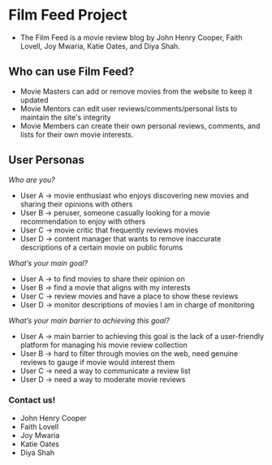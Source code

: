 # Film Feed Project
- The Film Feed is a movie review blog by John Henry Cooper, Faith Lovell, Joy Mwaria, Katie Oates, and Diya Shah.

## Who can use Film Feed?
- Movie Masters can add or remove movies from the website to keep it updated
- Movie Mentors can edit user reviews/comments/personal lists to maintain the site's integrity
- Movie Members can create their own personal reviews, comments, and lists for their own movie interests.

## User Personas
*Who are you?*
- User A → movie enthusiast who enjoys discovering new movies and sharing their opinions with others
- User B → peruser, someone casually looking for a movie recommendation to enjoy with others 
- User C → movie critic that frequently reviews movies
- User D → content manager that wants to remove inaccurate descriptions of a certain movie on public forums

*What’s your main goal?*
- User A → to find movies to share their opinion on
- User B → find a movie that aligns with my interests 
- User C → review movies and have a place to show these reviews
- User D → monitor descriptions of movies I am in charge of monitoring

*What’s your main barrier to achieving this goal?*
- User A → main barrier to achieving this goal is the lack of a user-friendly platform for managing his movie review collection
- User B → hard to filter through movies on the web, need genuine reviews to gauge if movie would interest them
- User C → need a way to communicate a review list
- User D → need a way to moderate movie reviews


### Contact us!
- John Henry Cooper
- Faith Lovell
- Joy Mwaria
- Katie Oates
- Diya Shah